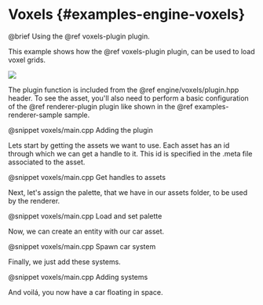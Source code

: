 # Voxels {#examples-engine-voxels}

@brief Using the @ref voxels-plugin plugin.

This example shows how the @ref voxels-plugin plugin, can be used to load voxel grids.

![](voxels/output.png)

The plugin function is included from the @ref engine/voxels/plugin.hpp header.
To see the asset, you'll also need to perform a basic configuration of the @ref renderer-plugin plugin like shown in the @ref examples-renderer-sample sample.

@snippet voxels/main.cpp Adding the plugin

Lets start by getting the assets we want to use. Each asset has an id through which we can get a handle to it. This id is specified in the .meta file associated to the asset.

@snippet voxels/main.cpp Get handles to assets

Next, let's assign the palette, that we have in our assets folder, to be used by the renderer.

@snippet voxels/main.cpp Load and set palette

Now, we can create an entity with our car asset. 

@snippet voxels/main.cpp Spawn car system

Finally, we just add these systems. 

@snippet voxels/main.cpp Adding systems

And voilá, you now have a car floating in space.